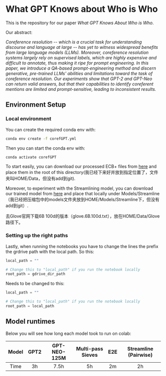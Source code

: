 # What GPT Knows about Who is Who

This is the repository for our paper *What GPT Knows About Who is Who*.

Our abstract:

*Coreference resolution -- which is a crucial task for understanding discourse and language at large -- has yet to witness widespread benefits from large language models (LLMs). Moreover, coreference resolution systems largely rely on supervised labels, which are highly expensive and difficult to annotate, thus making it ripe for prompt engineering. In this paper, we introduce a QA-based prompt-engineering method and discern generative, pre-trained LLMs' abilities and limitations toward the task of coreference resolution. Our experiments show that GPT-2 and GPT-Neo can return valid answers, but that their capabilities to identify coreferent mentions are limited and prompt-sensitive, leading to inconsistent results.*


## Environment Setup

### Local environment

You can create the required conda env with:

```bash
conda env create -f corefGPT.yml
```

Then you can start the conda env with:

```bash
conda activate corefGPT
```

To start easily, you can download our processed ECB+ files from [here](https://drive.google.com/file/d/1jQB8lmtfbgN0rWCyeKBfRn81gCCfTcxT/view?usp=sharing) and place them in the root of this directory(我已经下来好并放到指定位置了，文件夹叫HOME/Data，但没有add到git). 

Moreover, to experiment with the Streamlining model, you can download our trained model from [here](https://drive.google.com/file/d/1UW9qpKl6gQD8ysvke-lUNMcd-HjhTfr6/view?usp=sharing) and place that locally under Models/Streamline（我已经把压缩包中的models文件夹放到HOME/Models/Streamline下，但没有add到git）.

去Glove官网下载6B 100d的版本（glove.6B.100d.txt），放在HOME/Data/Glove路径下。

### Setting up the right paths

Lastly, when running the notebooks you have to change the lines the prefix the grdrive path with the local path. So this:
```python
local_path = ""

# Change this to "local_path" if you run the notebook locally
root_path = gdrive_dir_path
```

Needs to be changed to this:
```python
local_path = ""

# Change this to "local_path" if you run the notebook locally
root_path = local_path
```

## Model runtimes

Below you will see how long each model took to run on colab:


| Model | GPT2  | GPT-NEO-125M | Multi-pass Sieves  | E2E      | Streamline (Pairwise) |
| :---: | :---: | :---:        | :---:              | :---:    | :---:                 |
| Time  | 3h    | 7.5h         | 5h                 | 2m       | 2h                    |





